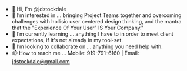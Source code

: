 - 👋 Hi, I’m @jdstockdale
- 👀 I’m interested in ... bringing Project Teams together and overcoming challenges with hollisic user centered design thinking, and the mantra that the "Experience Of Your User" IS Your Company."
- 🌱 I’m currently learning ... anything I have to in order to meet client expectations, if it's not already in my tool-set.
- 💞️ I’m looking to collaborate on ... anything you need help with.
- 📫 How to reach me ... Mobile: 919-791-6160 | Email: jdstockdale@gmail.com

<!---
jdstockdale/jdstockdale is a ✨ special ✨ repository because its `README.md` (this file) appears on your GitHub profile.
You can click the Preview link to take a look at your changes.
--->
